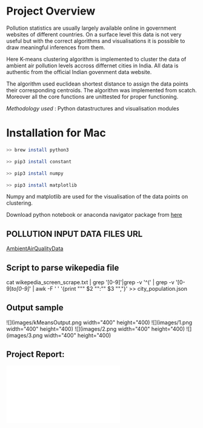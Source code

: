 # Project Overview

Pollution statistics are usually largely available online in government websites of different countries. On a surface level this data is not very useful but with the correct algorithms and visualisations it is possible to draw meaningful inferences from them.

Here K-means clustering algorithm is implemented to cluster the data of ambient air pollution levels accross differnet cities in India. All data is authentic from the official Indian govenment data website.

The algorithm used euclidean shortest distance to assign the data points their corresponding centroids. The algorithm was implemented from scatch. Moreover all the core functions are unittested for proper functioning.

*Methodology used* : Python datastructures and visualisation modules

# Installation for Mac

```bash
>> brew install python3
```

```bash
>> pip3 install constant
```

```bash
>> pip3 install numpy
```

```bash
>> pip3 install matplotlib
```

Numpy and matplotlib are used for the visualisation of the data points on clustering.

Download python notebook or anaconda navigator package from [here](https://www.anaconda.com/)

## POLLUTION INPUT DATA FILES URL

[AmbientAirQualityData](https://data.gov.in/catalog/ambient-air-quality-respect-particulate-matter-under-national-air-quality-monitoring)


## Script to parse wikepedia file
cat wikepedia_screen_scrape.txt  | grep '[0-9]'|grep -v '^(' | grep -v '[0-9]*to[0-9]*' | awk -F ' ' '{print "\"" $2 "\":\"" $3 "\","}' >> city_population.json

## Output sample

![](images/kMeansOutput.png width="400" height="400)
![](images/1.png width="400" height="400)
![](images/2.png width="400" height="400)
![](images/3.png width="400" height="400)

## Project Report:

![](ProjectReport.pdf)